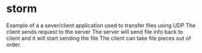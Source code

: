# storm
Example of a a sever/client application used to transfer files using UDP
The client sends request to the server
The server will send file info back to client and it will start sending the file
The client can take file pieces out of order. 
